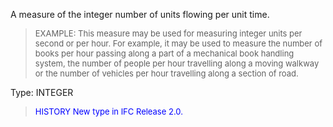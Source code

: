 ﻿A measure of the integer number of units flowing per unit time.

> <font size="-1">EXAMPLE: This measure may be used for measuring integer units per 
second or per hour. For example, it may be used to measure the number of books per hour passing 
along a part of a mechanical book handling system, the number of people per hour travelling along 
a moving walkway or the number of vehicles per hour travelling along a section of road.
</font>

Type: INTEGER

> <font size="-1" color="#0000FF">HISTORY New type in IFC Release 2.0.
</font>
